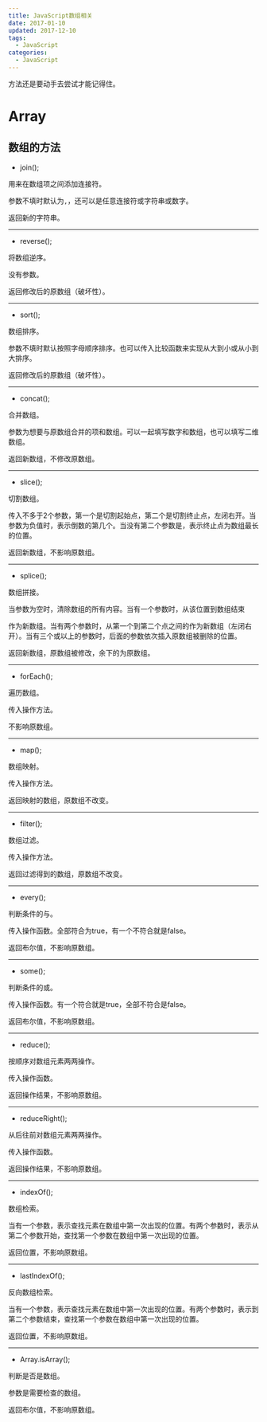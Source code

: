 ```yaml
---
title: JavaScript数组相关
date: 2017-01-10
updated: 2017-12-10
tags: 
  - JavaScript
categories: 
  - JavaScript 
---
```


方法还是要动手去尝试才能记得住。

<!--more-->

# Array

## 数组的方法

- join();

用来在数组项之间添加连接符。

参数不填时默认为`,`，还可以是任意连接符或字符串或数字。

返回新的字符串。

---

- reverse();

将数组逆序。

没有参数。

返回修改后的原数组（破坏性）。

---

- sort();

数组排序。

参数不填时默认按照字母顺序排序。也可以传入比较函数来实现从大到小或从小到大排序。

返回修改后的原数组（破坏性）。

---

- concat();

合并数组。

参数为想要与原数组合并的项和数组。可以一起填写数字和数组，也可以填写二维数组。

返回新数组，不修改原数组。

---

- slice();

切割数组。

传入不多于2个参数，第一个是切割起始点，第二个是切割终止点，左闭右开。当参数为负值时，表示倒数的第几个。当没有第二个参数是，表示终止点为数组最长的位置。

返回新数组，不影响原数组。

---

- splice();

数组拼接。

当参数为空时，清除数组的所有内容。当有一个参数时，从该位置到数组结束

作为新数组。当有两个参数时，从第一个到第二个点之间的作为新数组（左闭右开）。当有三个或以上的参数时，后面的参数依次插入原数组被删除的位置。

返回新数组，原数组被修改，余下的为原数组。

---

- forEach();

遍历数组。

传入操作方法。

不影响原数组。

---

- map();

数组映射。

传入操作方法。

返回映射的数组，原数组不改变。

---

- filter();

数组过滤。

传入操作方法。

返回过滤得到的数组，原数组不改变。

---

- every();

判断条件的与。

传入操作函数。全部符合为true，有一个不符合就是false。

返回布尔值，不影响原数组。

---

- some();

判断条件的或。

传入操作函数。有一个符合就是true，全部不符合是false。

返回布尔值，不影响原数组。

---

- reduce();

按顺序对数组元素两两操作。

传入操作函数。

返回操作结果，不影响原数组。

---

- reduceRight();

从后往前对数组元素两两操作。

传入操作函数。

返回操作结果，不影响原数组。

---

- indexOf();

数组检索。

当有一个参数，表示查找元素在数组中第一次出现的位置。有两个参数时，表示从第二个参数开始，查找第一个参数在数组中第一次出现的位置。

返回位置，不影响原数组。

---

- lastIndexOf();

反向数组检索。

当有一个参数，表示查找元素在数组中第一次出现的位置。有两个参数时，表示到第二个参数结束，查找第一个参数在数组中第一次出现的位置。

返回位置，不影响原数组。

---

- Array.isArray();

判断是否是数组。

参数是需要检查的数组。

返回布尔值，不影响原数组。